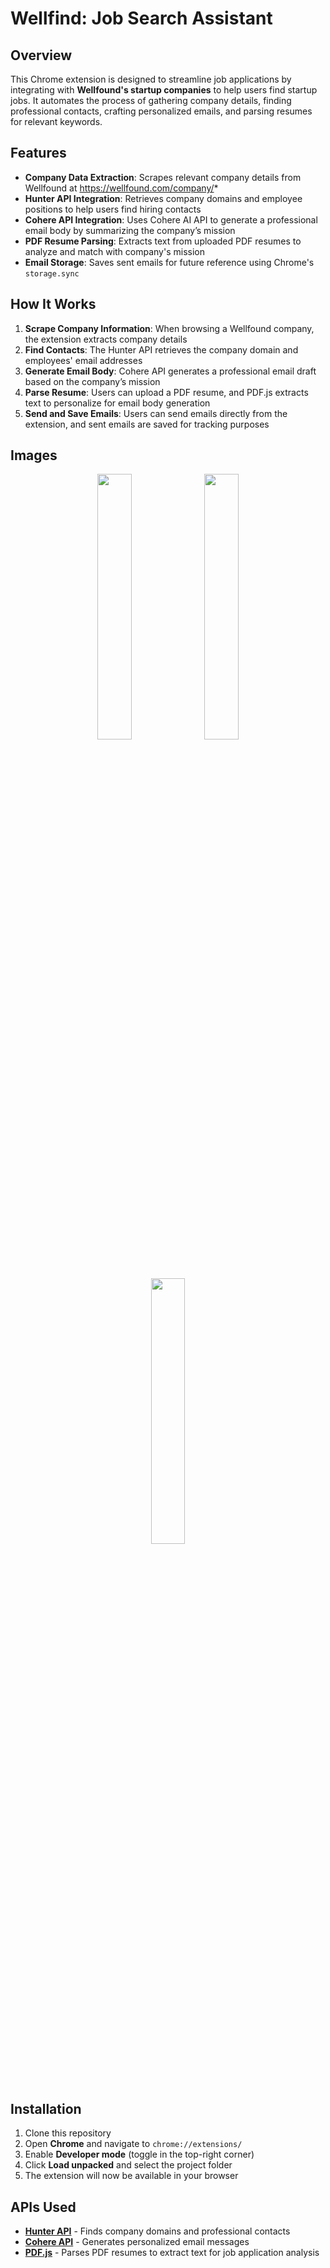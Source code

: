 # Wellfind: Job Search Assistant

## Overview
This Chrome extension is designed to streamline job applications by integrating with **Wellfound's startup companies** to help users find startup jobs. It automates the process of gathering company details, finding professional contacts, crafting personalized emails, and parsing resumes for relevant keywords.

## Features
- **Company Data Extraction**: Scrapes relevant company details from Wellfound at https://wellfound.com/company/*
- **Hunter API Integration**: Retrieves company domains and employee positions to help users find hiring contacts
- **Cohere API Integration**: Uses Cohere AI API to generate a professional email body by summarizing the company’s mission
- **PDF Resume Parsing**: Extracts text from uploaded PDF resumes to analyze and match with company's mission
- **Email Storage**: Saves sent emails for future reference using Chrome's `storage.sync`

## How It Works
1. **Scrape Company Information**: When browsing a Wellfound company, the extension extracts company details
2. **Find Contacts**: The Hunter API retrieves the company domain and employees' email addresses
3. **Generate Email Body**: Cohere API generates a professional email draft based on the company’s mission
4. **Parse Resume**: Users can upload a PDF resume, and PDF.js extracts text to personalize for email body generation
5. **Send and Save Emails**: Users can send emails directly from the extension, and sent emails are saved for tracking purposes

## Images
<p align="center">
  <img src="https://github.com/user-attachments/assets/e7a83b15-923d-40de-9d57-513780cd075c" width="33%" />
  <img src="https://github.com/user-attachments/assets/02cfeaa6-99fa-4176-8a2d-d83af423bc08" width="33%" />
  <img src="https://github.com/user-attachments/assets/c09a14b0-08d3-4d2b-a716-265aa43cd338" width="33%" />
</p>

## Installation
1. Clone this repository
2. Open **Chrome** and navigate to `chrome://extensions/`
3. Enable **Developer mode** (toggle in the top-right corner)
4. Click **Load unpacked** and select the project folder
5. The extension will now be available in your browser

## APIs Used
- **[Hunter API](https://hunter.io/)** - Finds company domains and professional contacts
- **[Cohere API](https://cohere.com/)** - Generates personalized email messages
- **[PDF.js](https://mozilla.github.io/pdf.js/)** - Parses PDF resumes to extract text for job application analysis
